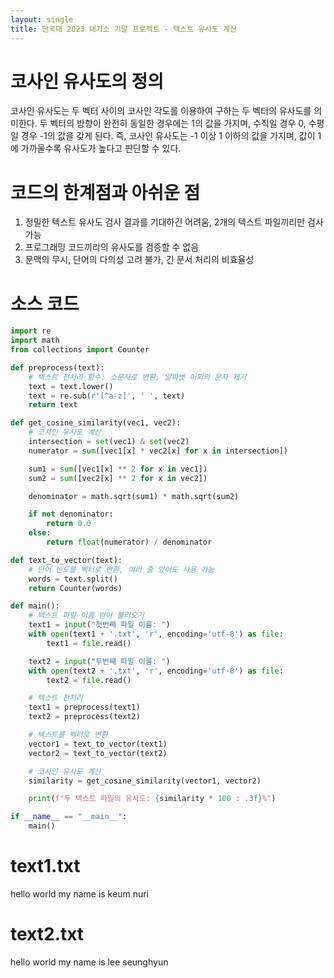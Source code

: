 ```yaml
---
layout: single
title: 단국대 2023 대기소 기말 프로젝트 - 텍스트 유사도 계산
---
```


# 코사인 유사도의 정의
코사인 유사도는 두 벡터 사이의 코사인 각도를 이용하여 구하는 두 벡터의 유사도를 의미한다.
두 벡터의 방향이 완전히 동일한 경우에는 1의 값을 가지며, 수직일 경우 0,  수평일  경우 -1의 값을 갖게 된다.
즉, 코사인 유사도는 -1 이상 1 이하의 값을 가지며, 값이 1에 가까울수록 유사도가 높다고 판단할 수 있다.

# 코드의 한계점과 아쉬운 점
1. 정밀한 텍스트 유사도 검사 결과를 기대하긴 어려움, 2개의 텍스트 파일끼리만 검사 가능
2. 프로그래밍 코드끼리의 유사도를 검증할 수 없음
3. 문맥의 무시, 단어의 다의성 고려 불가, 긴 문서 처리의 비효율성

# 소스 코드
~~~python
import re
import math
from collections import Counter

def preprocess(text):
    # 텍스트 전처리 함수: 소문자로 변환, 알파벳 이외의 문자 제거
    text = text.lower()
    text = re.sub(r'[^a-z]', ' ', text)
    return text

def get_cosine_similarity(vec1, vec2):
    # 코사인 유사도 계산
    intersection = set(vec1) & set(vec2)
    numerator = sum([vec1[x] * vec2[x] for x in intersection])

    sum1 = sum([vec1[x] ** 2 for x in vec1])
    sum2 = sum([vec2[x] ** 2 for x in vec2])

    denominator = math.sqrt(sum1) * math.sqrt(sum2)

    if not denominator:
        return 0.0
    else:
        return float(numerator) / denominator

def text_to_vector(text):
    # 단어 빈도를 벡터로 변환, 여러 줄 있어도 사용 가능
    words = text.split()
    return Counter(words)

def main():
    # 텍스트 파일 이름 받아 불러오기
    text1 = input("첫번째 파일 이름: ")
    with open(text1 + '.txt', 'r', encoding='utf-8') as file:
        text1 = file.read()

    text2 = input("두번째 파일 이름: ")
    with open(text2 + '.txt', 'r', encoding='utf-8') as file:
        text2 = file.read()

    # 텍스트 전처리
    text1 = preprocess(text1)
    text2 = preprocess(text2)

    # 텍스트를 벡터로 변환
    vector1 = text_to_vector(text1)
    vector2 = text_to_vector(text2)

    # 코사인 유사도 계산
    similarity = get_cosine_similarity(vector1, vector2)

    print(f"두 텍스트 파일의 유사도: {similarity * 100 : .3f}%")

if __name__ == "__main__":
    main()
~~~

# text1.txt
hello world my name is keum nuri

# text2.txt
hello world my name is lee seunghyun
